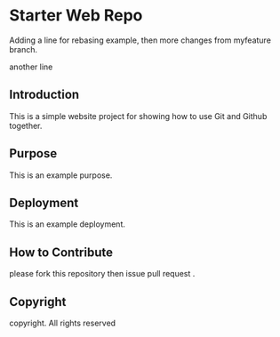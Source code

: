 # Starter Web Repo
Adding a line for rebasing example, then more changes from myfeature branch.  

another line

## Introduction

This is a simple website project for showing how to use Git and Github together. 

## Purpose

This is an example purpose. 

## Deployment

This is an example deployment. 

## How to Contribute 

please fork this repository then issue pull request . 

## Copyright

copyright. All rights reserved
